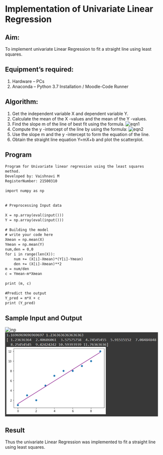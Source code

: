 # Implementation of Univariate Linear Regression
## Aim:
To implement univariate Linear Regression to fit a straight line using least squares.
## Equipment’s required:
1.	Hardware – PCs
2.	Anaconda – Python 3.7 Installation / Moodle-Code Runner
## Algorithm:
1.	Get the independent variable X and dependent variable Y.
2.	Calculate the mean of the X -values and the mean of the Y -values.
3.	Find the slope m of the line of best fit using the formula.
 ![eqn1](./eq1.jpg)
4.	Compute the y -intercept of the line by using the formula:
![eqn2](./eq2.jpg)  
5.	Use the slope m and the y -intercept to form the equation of the line.
6.	Obtain the straight line equation Y=mX+b and plot the scatterplot.
## Program
``` 
Program for Univariate linear regression using the least squares method.
Developed by: Vaishnavi M
RegisterNumber: 21500310

import numpy as np


# Preprocessing Input data

X = np.array(eval(input()))
Y = np.array(eval(input()))

# Building the model
# write your code here
Xmean = np.mean(X)
Ymean = np.mean(Y)
num,den = 0,0
for i in range(len(X)):
    num += (X[i]-Xmean)*(Y[i]-Ymean)
    den += (X[i]-Xmean)**2
m = num/den
c = Ymean-m*Xmean
    
print (m, c)

#Predict the output
Y_pred = m*X + c
print (Y_pred)
```
## Sample Input and Output

![inp](./input.jpg)
![output](./output.png)

## Result
Thus the univariate Linear Regression was implemented to fit a straight line using least squares.
